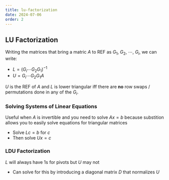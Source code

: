 ```yaml
---
title: lu-factorization
date: 2024-07-06
order: 2
---
```


## LU Factorization

Writing the matrices that bring a matric $A$ to REF as $G_1$, $G_2$, $\cdots$, $G_i$, we can write:

- $L = (G_i\cdots G_2G_1)^{-1}$
- $U = G_i \cdots G_2G_1A$

$U$ is the REF of $A$ and $L$ is lower triangular iff there are **no** row swaps / permutations done in any of the $G_i$.

### Solving Systems of Linear Equations

Useful when $A$ is invertible and you need to solve $Ax = b$ because substition allows you to easily solve equations for triangular matrices

- Solve $Lc = b$ for $c$
- Then solve $Ux = c$

### LDU Factorization

$L$ will always have 1s for pivots but $U$ may not

- Can solve for this by introducing a diagonal matrix $D$ that normalizes $U$
